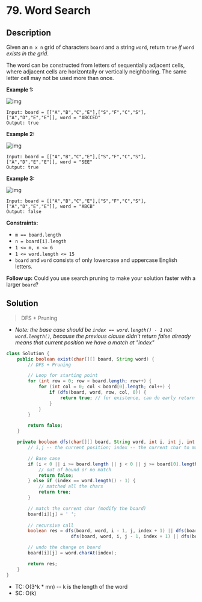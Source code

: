# 79. Word Search

## Description 

Given an `m x n` grid of characters `board` and a string `word`, return `true` *if* `word` *exists in the grid*.

The word can be constructed from letters of sequentially adjacent cells, where adjacent cells are horizontally or vertically neighboring. The same letter cell may not be used more than once.

 

**Example 1:**

![img](https://assets.leetcode.com/uploads/2020/11/04/word2.jpg)

```
Input: board = [["A","B","C","E"],["S","F","C","S"],["A","D","E","E"]], word = "ABCCED"
Output: true
```

**Example 2:**

![img](https://assets.leetcode.com/uploads/2020/11/04/word-1.jpg)

```
Input: board = [["A","B","C","E"],["S","F","C","S"],["A","D","E","E"]], word = "SEE"
Output: true
```

**Example 3:**

![img](https://assets.leetcode.com/uploads/2020/10/15/word3.jpg)

```
Input: board = [["A","B","C","E"],["S","F","C","S"],["A","D","E","E"]], word = "ABCB"
Output: false
```

 

**Constraints:**

- `m == board.length`
- `n = board[i].length`
- `1 <= m, n <= 6`
- `1 <= word.length <= 15`
- `board` and `word` consists of only lowercase and uppercase English letters.

 

**Follow up:** Could you use search pruning to make your solution faster with a larger `board`?



## Solution

> DFS + Pruning

- *Note: the base case should be `index == word.length() - 1`  not `word.length()`, because the previous clause didn't return false already means that current position we have a match at "index"*

```java
class Solution {
    public boolean exist(char[][] board, String word) {
        // DFS + Pruning

        // Loop for starting point
        for (int row = 0; row < board.length; row++) {
            for (int col = 0; col < board[0].length; col++) {
                if (dfs(board, word, row, col, 0)) {
                    return true; // for existence, can do early return 
                }
            }
        } 

        return false;
    }

    private boolean dfs(char[][] board, String word, int i, int j, int index) {
        // i,j -- the current position; index -- the current char to match

        // Base case
        if (i < 0 || i >= board.length || j < 0 || j >= board[0].length || board[i][j] != word.charAt(index)) {
            // out of bound or no match
            return false;
        } else if (index == word.length() - 1) {
            // matched all the chars
            return true;
        }

        // match the current char (modify the board)
        board[i][j] = ' ';
        
        // recursive call
        boolean res = dfs(board, word, i - 1, j, index + 1) || dfs(board, word, i + 1, j, index + 1) ||
                        dfs(board, word, i, j - 1, index + 1) || dfs(board, word, i, j + 1, index + 1);

        // undo the change on board
        board[i][j] = word.charAt(index);

        return res;
    }
}
```

- TC: O(3^k * mn) -- k is the length of the word
- SC: O(k)
